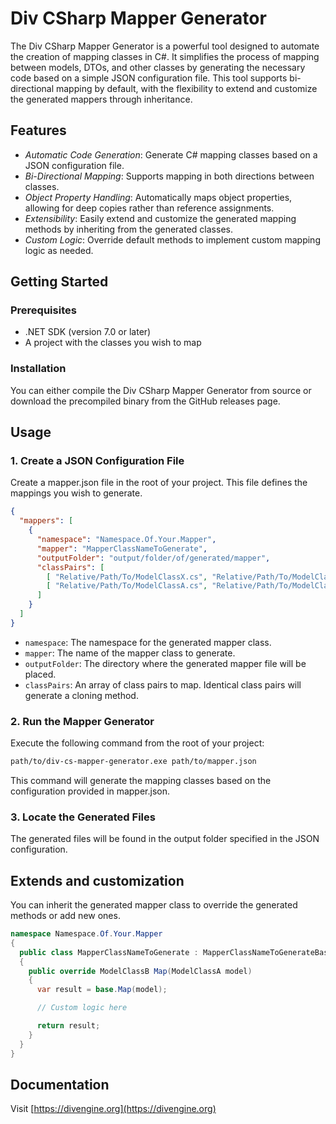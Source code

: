 # Div CSharp Mapper Generator

The Div CSharp Mapper Generator is a powerful tool designed to automate the creation of mapping classes in C#. It simplifies the process of mapping between models, DTOs, and other classes by generating the necessary code based on a simple JSON configuration file. This tool supports bi-directional mapping by default, with the flexibility to extend and customize the generated mappers through inheritance.

## Features

- *Automatic Code Generation*: Generate C# mapping classes based on a JSON configuration file.
- *Bi-Directional Mapping*: Supports mapping in both directions between classes.
- *Object Property Handling*: Automatically maps object properties, allowing for deep copies rather than reference assignments.
- *Extensibility*: Easily extend and customize the generated mapping methods by inheriting from the generated classes.
- *Custom Logic*: Override default methods to implement custom mapping logic as needed.

## Getting Started

### Prerequisites

- .NET SDK (version 7.0 or later)
- A project with the classes you wish to map

### Installation

You can either compile the Div CSharp Mapper Generator from source or download the precompiled binary from the GitHub releases page.

## Usage

### 1. Create a JSON Configuration File

Create a mapper.json file in the root of your project. This file defines the mappings you wish to generate.

```json
{
  "mappers": [
    {
      "namespace": "Namespace.Of.Your.Mapper",
      "mapper": "MapperClassNameToGenerate",
      "outputFolder": "output/folder/of/generated/mapper",
      "classPairs": [
        [ "Relative/Path/To/ModelClassX.cs", "Relative/Path/To/ModelClassX.cs" ] // to generate Clone method
        [ "Relative/Path/To/ModelClassA.cs", "Relative/Path/To/ModelClassB.cs" ] // to generate Map method
      ]
    }
  ]
}
```

- `namespace`: The namespace for the generated mapper class.
- `mapper`: The name of the mapper class to generate.
- `outputFolder`: The directory where the generated mapper file will be placed.
- `classPairs`: An array of class pairs to map. Identical class pairs will generate a cloning method.

### 2. Run the Mapper Generator

Execute the following command from the root of your project:

```bash
path/to/div-cs-mapper-generator.exe path/to/mapper.json
```

This command will generate the mapping classes based on the configuration provided in mapper.json.

### 3. Locate the Generated Files

The generated files will be found in the output folder specified in the JSON configuration.

## Extends and customization

You can inherit the generated mapper class to override the generated methods or add new ones.

```csharp
namespace Namespace.Of.Your.Mapper
{
  public class MapperClassNameToGenerate : MapperClassNameToGenerateBase
  {
    public override ModelClassB Map(ModelClassA model)
    {
      var result = base.Map(model);

      // Custom logic here

      return result;
    }
  }
}
```

## Documentation

Visit [https://divengine.org](https://divengine.org)

